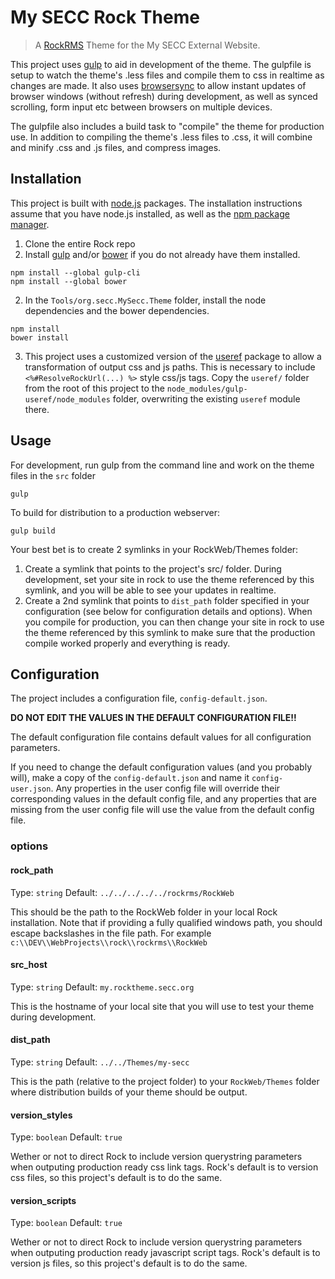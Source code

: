# My SECC Rock Theme

> A [RockRMS](http://www.rockrms.com) Theme for the My SECC External Website.

This project uses [gulp](http://gulpjs.com) to aid in development of the theme. The gulpfile is setup to watch the theme's .less files and compile them to css in realtime as changes are made. It also uses [browsersync](https://www.browsersync.io/) to allow instant updates of browser windows (without refresh) during development, as well as synced scrolling, form input etc between browsers on multiple devices.

The gulpfile also includes a build task to "compile" the theme for production use. In addition to compiling the theme's .less files to .css, it will combine and minify .css and .js files, and compress images.

## Installation

This project is built with [node.js](https://nodejs.org/) packages. The installation instructions assume that you have node.js installed, as well as the [npm package manager](https://www.npmsjs.com).

1. Clone the entire Rock repo
2. Install [gulp](http://gulpjs.com)  and/or [bower](https://bower.io) if you do not already have them installed.
``` 
npm install --global gulp-cli
npm install --global bower
```
2. In the `Tools/org.secc.MySecc.Theme` folder, install the node dependencies and the bower dependencies.
```
npm install
bower install
```
3. This project uses a customized version of the [useref](https://github.com/jonkemp/useref) package to allow a transformation of output css and js paths. This is necessary to include `<%#ResolveRockUrl(...) %>` style css/js tags.
Copy the `useref/` folder from the root of this project to the `node_modules/gulp-useref/node_modules` folder, overwriting the existing `useref` module there.

## Usage
For development, run gulp from the command line and work on the theme files in the `src` folder
```
gulp
```

To build for distribution to a production webserver:
```
gulp build
```

Your best bet is to create 2 symlinks in your RockWeb/Themes folder:
1. Create a symlink that points to the project's src/ folder. During development, set your site in rock to use the theme referenced by this symlink, and you will be able to see your updates in realtime. 
2. Create a 2nd symlink that points to `dist_path` folder specified in your configuration (see below for configuration details and options). When you compile for production, you can then change your site in rock to use the theme referenced by this symlink to make sure that the production compile worked properly and everything is ready.


## Configuration
The project includes a configuration file, `config-default.json`. 

 **DO NOT EDIT THE VALUES IN THE DEFAULT CONFIGURATION FILE!!**

The default configuration file contains default values for all configuration parameters.

If you need to change the default configuration values (and you probably will), make a copy of the `config-default.json` and name it `config-user.json`. Any properties in the user config file will override their corresponding values in the default config file, and any properties that are missing from the user config file will use the value from the default config file.

### options

#### rock_path
Type: `string`
Default: `../../../../../rockrms/RockWeb`

This should be the path to the RockWeb folder in your local Rock installation. Note that if providing a fully qualified windows path, you should escape backslashes in the file path. For example `c:\\DEV\\WebProjects\\rock\\rockrms\\RockWeb`

#### src_host
Type: `string`
Default: `my.rocktheme.secc.org`

This is the hostname of your local site that you will use to test your theme during development.

#### dist_path
Type: `string`
Default: `../../Themes/my-secc`

This is the path (relative to the project folder) to your `RockWeb/Themes` folder where distribution builds of your theme should be output.

#### version_styles
Type: `boolean`
Default: `true`

Wether or not to direct Rock to include version querystring parameters when outputing production ready css link tags. Rock's default is to version css files, so this project's default is to do the same.

#### version_scripts
Type: `boolean`
Default: `true`

Wether or not to direct Rock to include version querystring parameters when outputing production ready javascript script tags. Rock's default is to version js files, so this project's default is to do the same.